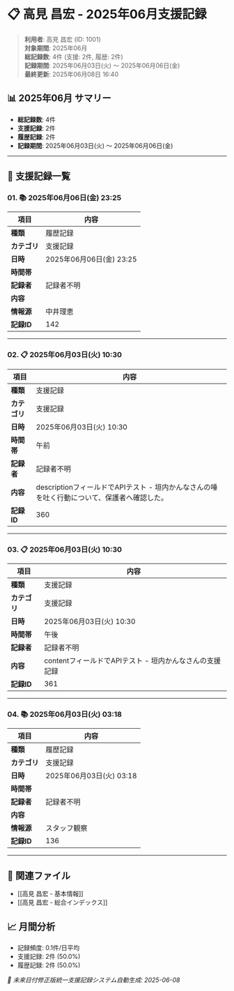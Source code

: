 # 📋 高見 昌宏 - 2025年06月支援記録

> **利用者**: 高見 昌宏 (ID: 1001)  
> **対象期間**: 2025年06月  
> **総記録数**: 4件 (支援: 2件, 履歴: 2件)  
> **記録期間**: 2025年06月03日(火) ～ 2025年06月06日(金)  
> **最終更新**: 2025年06月08日 16:40

## 📊 2025年06月 サマリー
- **総記録数**: 4件
- **支援記録**: 2件
- **履歴記録**: 2件
- **記録期間**: 2025年06月03日(火) ～ 2025年06月06日(金)

---

## 📝 支援記録一覧

### 01. 📚 2025年06月06日(金) 23:25

| 項目 | 内容 |
|------|------|
| **種類** | 履歴記録 |
| **カテゴリ** | 支援記録 |
| **日時** | 2025年06月06日(金) 23:25 |
| **時間帯** |  |
| **記録者** | 記録者不明 |
| **内容** |  |
| **情報源** | 中井理恵 |
| **記録ID** | 142 |

---

### 02. 📋 2025年06月03日(火) 10:30

| 項目 | 内容 |
|------|------|
| **種類** | 支援記録 |
| **カテゴリ** | 支援記録 |
| **日時** | 2025年06月03日(火) 10:30 |
| **時間帯** | 午前 |
| **記録者** | 記録者不明 |
| **内容** | descriptionフィールドでAPIテスト - 垣内かんなさんの唾を吐く行動について、保護者へ確認した。 |
| **記録ID** | 360 |

---

### 03. 📋 2025年06月03日(火) 10:30

| 項目 | 内容 |
|------|------|
| **種類** | 支援記録 |
| **カテゴリ** | 支援記録 |
| **日時** | 2025年06月03日(火) 10:30 |
| **時間帯** | 午後 |
| **記録者** | 記録者不明 |
| **内容** | contentフィールドでAPIテスト - 垣内かんなさんの支援記録 |
| **記録ID** | 361 |

---

### 04. 📚 2025年06月03日(火) 03:18

| 項目 | 内容 |
|------|------|
| **種類** | 履歴記録 |
| **カテゴリ** | 支援記録 |
| **日時** | 2025年06月03日(火) 03:18 |
| **時間帯** |  |
| **記録者** | 記録者不明 |
| **内容** |  |
| **情報源** | スタッフ観察 |
| **記録ID** | 136 |

---

## 🔗 関連ファイル
- [[高見 昌宏 - 基本情報]]
- [[高見 昌宏 - 総合インデックス]]

## 📈 月間分析
- 記録頻度: 0.1件/日平均
- 支援記録: 2件 (50.0%)
- 履歴記録: 2件 (50.0%)

*🔄 未来日付修正版統一支援記録システム自動生成: 2025-06-08*